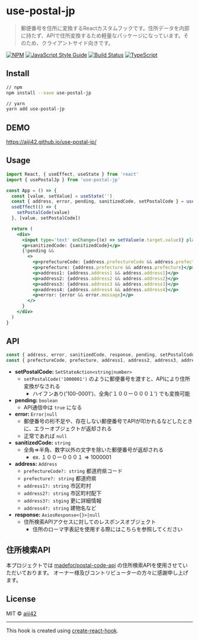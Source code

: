 # use-postal-jp

> 郵便番号を住所に変換するReactカスタムフックです。住所データを内部に持たず、APIで住所変換するため軽量なパッケージになっています。そのため、クライアントサイド向きです。

[![NPM](https://img.shields.io/npm/v/use-postal-jp.svg)](https://www.npmjs.com/package/use-postal-jp) [![JavaScript Style Guide](https://img.shields.io/badge/code_style-standard-brightgreen.svg)](https://standardjs.com) [![Build Status](https://travis-ci.org/aiji42/use-postal-jp.svg?branch=master)](https://travis-ci.org/aiji42/use-postal-jp) [![TypeScript](https://img.shields.io/badge/%3C%2F%3E-TypeScript-%230074c1.svg)](http://www.typescriptlang.org/)

## Install

```bash
// npm
npm install --save use-postal-jp

// yarn
yarn add use-postal-jp
```

## DEMO

https://aiji42.github.io/use-postal-jp/

## Usage

```jsx
import React, { useEffect, useState } from 'react'
import { usePostalJp } from 'use-postal-jp'

const App = () => {
  const [value, setValue] = useState('')
  const { address, error, pending, sanitizedCode, setPostalCode } = usePostalJp()
  useEffect(() => {
    setPostalCode(value)
  }, [value, setPostalCode])

  return (
    <div>
      <input type='text' onChange={(e) => setValue(e.target.value)} placeholder='Plz input postal code!' />
      <p>sanitizedCode: {sanitizedCode}</p>
      {!pending &&
        <>
          <p>prefectureCode: {address.prefectureCode && address.prefectureCode}</p>
          <p>prefecture: {address.prefecture && address.prefecture}</p>
          <p>address1: {address.address1 && address.address1}</p>
          <p>address2: {address.address2 && address.address2}</p>
          <p>address3: {address.address3 && address.address3}</p>
          <p>address4: {address.address4 && address.address4}</p>
          <p>error: {error && error.message}</p>
        </>
      }
    </div>
  )
}
```

## API

```jsx
const { address, error, sanitizedCode, response, pending, setPostalCode } = usePostalJp()
const { prefectureCode, prefecture, address1, address2, address3, address4 } = address
```

- __setPostalCode:__ `SetStateAction<string|number>`
    - `setPostalCode('1000001')` のように郵便番号を渡すと、APIにより住所変換がなされる
        - ハイフンあり('100-0001')、全角('１００ー０００１') でも変換可能
- __pending:__ `boolean`
    - API通信中は `true` になる
- __error:__ `Error|null`
    - 郵便番号の桁不足や、存在しない郵便番号でAPIが叩かれるなどしたときに、エラーオブジェクトが返却される
    - 正常であれば `null`
- __sanitizedCode:__ `string`
    - 全角=>半角、数字以外の文字を除いた郵便番号が返却される
        - ex. １００ー０００１ => 1000001
- __address:__ `Address`
    - `prefectureCode?: string` 都道府県コード
    - `prefecture?: string` 都道府県
    - `address1?: string` 市区町村
    - `address2?: string` 市区町村配下
    - `address3?: stging` 更に詳細情報
    - `address4?: string` 建物名など
- __response:__ `AxiosResponse<{}>|null`
    - 住所検索APIアクセスに対してのレスポンスオブジェクト
        - 住所のローマ字表記を使用する際にはこちらを参照してください

## 住所検索API

本プロジェクトでは [madefor/postal-code-api](https://github.com/madefor/postal-code-api) の住所検索APIを使用させていただいております。
オーナー様及びコントリビューターの方々に感謝申し上げます。

## License

MIT © [aiji42](https://github.com/aiji42)

---

This hook is created using [create-react-hook](https://github.com/hermanya/create-react-hook).
